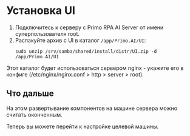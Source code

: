 # Установка UI 

1. Подключитесь к серверу с Primo RPA AI Server от имени суперпользователя root. 
2. Распакуйте архив с UI в каталог `/app/Primo.AI/UI`:
   ```
   sudo unzip /srv/samba/shared/install/distr/UI.zip -d /app/Primo.AI/UI 
   ```
Этот каталог будет использоваться сервером nginx - укажите его в конфиге (/etc/nginx/nginx.conf > http > server > root).

## Что дальше

На этом развертывание компонентов на машине сервера можно считать оконченным. 

Теперь вы можете перейти к настройке целевой машины.
